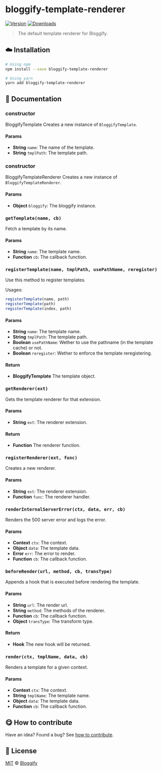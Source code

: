 <!-- Please do not edit this file. Edit the `blah` field in the `package.json` instead. If in doubt, open an issue. -->


# bloggify-template-renderer

 [![Version](https://img.shields.io/npm/v/bloggify-template-renderer.svg)](https://www.npmjs.com/package/bloggify-template-renderer) [![Downloads](https://img.shields.io/npm/dt/bloggify-template-renderer.svg)](https://www.npmjs.com/package/bloggify-template-renderer)

> The default template renderer for Bloggify.

## :cloud: Installation

```sh
# Using npm
npm install --save bloggify-template-renderer

# Using yarn
yarn add bloggify-template-renderer
```


## :memo: Documentation


### constructor

BloggifyTemplate
Creates a new instance of `BloggifyTemplate`.

#### Params

- **String** `name`: The name of the template.
- **String** `tmplPath`: The template path.

### constructor

BloggifyTemplateRenderer
Creates a new instance of `BloggifyTemplateRenderer`.

#### Params

- **Object** `bloggify`: The bloggify instance.

### `getTemplate(name, cb)`
Fetch a template by its name.

#### Params

- **String** `name`: The template name.
- **Function** `cb`: The callback function.

### `registerTemplate(name, tmplPath, usePathName, reregister)`
Use this method to register templates.

Usages:

```js
registerTemplate(name, path)
registerTemplate(path)
registerTemplate(index, path)
```

#### Params

- **String** `name`: The template name.
- **String** `tmplPath`: The template path.
- **Boolean** `usePathName`: Wether to use the pathname (in the template cache) or not.
- **Boolean** `reregister`: Wether to enforce the template reregistering.

#### Return
- **BloggifyTemplate** The template object.

### `getRenderer(ext)`
Gets the template renderer for that extension.

#### Params

- **String** `ext`: The renderer extension.

#### Return
- **Function** The renderer function.

### `registerRenderer(ext, func)`
Creates a new renderer.

#### Params

- **String** `ext`: The renderer extension.
- **Function** `func`: The renderer handler.

### `renderInternalServerError(ctx, data, err, cb)`
Renders the 500 server error and logs the error.

#### Params

- **Context** `ctx`: The context.
- **Object** `data`: The template data.
- **Error** `err`: The error to render.
- **Function** `cb`: The callback function.

### `beforeRender(url, method, cb, transType)`
Appends a hook that is executed before rendering the template.

#### Params

- **String** `url`: The render url.
- **String** `method`: The methods of the renderer.
- **Function** `cb`: The callback function.
- **Object** `transType`: The transform type.

#### Return
- **Hook** The new hook will be returned.

### `render(ctx, tmplName, data, cb)`
Renders a template for a given context.

#### Params

- **Context** `ctx`: The context.
- **String** `tmplName`: The template name.
- **Object** `data`: The template data.
- **Function** `cb`: The callback function.



## :yum: How to contribute
Have an idea? Found a bug? See [how to contribute][contributing].



## :scroll: License

[MIT][license] © [Bloggify][website]

[license]: http://showalicense.com/?fullname=Bloggify%20%3Csupport%40bloggify.org%3E%20(https%3A%2F%2Fbloggify.org)&year=2016#license-mit
[website]: https://bloggify.org
[contributing]: /CONTRIBUTING.md
[docs]: /DOCUMENTATION.md
